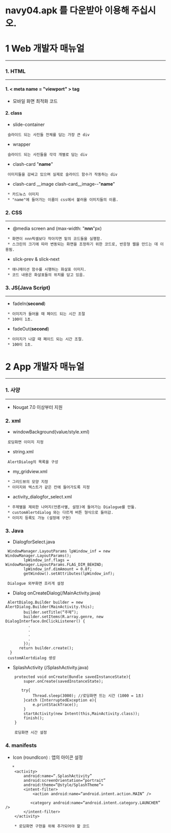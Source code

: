 navy04.apk 를 다운받아 이용해 주십시오.
======




1  Web 개발자 매뉴얼
===============
*********

### 1. HTML
***
#### 1. < meta name = "viewport" > tag
- 모바일 화면 최적화 코드

#### 2. class
- slide-container
<pre><code> 슬라이드 되는 사진들 전체를 담는 가장 큰 div </code></pre>
- wrapper
<pre><code> 슬라이드 되는 사진들을 각각 개별로 담는 div </code></pre>
- clash-card "__name__"
<pre><code> 이미지들을 감싸고 있으며 실제로 슬라이드 함수가 작동하는 div </code></pre>
- clash-card __image clash-card__image--"__name__"
<pre><code> * 카드뉴스 이미지
 * "name"에 들어가는 이름이 css에서 불러올 이미지들의 이름.</code></pre>

### 2. CSS
***
- @media screen and (max-width: "__nnn__"px)
<pre><code> * 화면이 nnn픽셀보다 작아지면 밑의 코드들을 실행함.
 * 스크린의 크기에 따라 변동되는 화면을 조정하기 위한 코드로, 반응형 웹을 만드는 데 이용됨. </code></pre>
 - slick-prev & slick-next
 <pre><code> * 애니메이션 함수를 시행하는 화살표 이미지.
 * 코드 내용은 화살표들의 위치를 담고 있음. </code></pre>

### 3. JS(Java Script)
***
- fadeIn(__second__)
<pre><code> * 이미지가 들어올 때 페이드 되는 시간 조절
 * 100이 1초. </code></pre>
- fadeOut(__second__)
<pre><code> * 이미지가 나갈 때 페이드 되는 시간 조절.
 * 100이 1초. </code></pre>

  2  App 개발자 매뉴얼
  ========
  ********
### 1. 사양
***
- Nougat 7.0 이상부터 지원

### 2. xml
- windowBackground(value/style.xml)
<pre><code> 로딩화면 이미지 지정 </code></pre>
- string.xml
<pre><code> AlertDialog의 목록을 구성 </code></pre>
- my_gridview.xml
<pre><code> * 그리드뷰의 모양 지정
 * 이미지와 텍스트가 같은 칸에 들어가도록 지정 </code></pre>
 - activity_dialogfor_select.xml
 <pre><code> * 주제별을 제외한 나머지(언론사별, 설정)에 들어가는 Dialogue를 만듦.
 * customAlertdialog 와는 다르게 버튼 형식으로 들어감.
 * 이미지 등록도 가능 (설정에 구현) </code></pre>
### 3. Java
- DialogforSelect.java
<pre><code> WindowManager.LayoutParams lpWindow_inf = new WindowManager.LayoutParams();
        lpWindow_inf.flags = WindowManager.LayoutParams.FLAG_DIM_BEHIND;
        lpWindow_inf.dimAmount = 0.8f;
        getWindow().setAttributes(lpWindow_inf);

 Dialogue 외부화면 흐리게 설정</code></pre>

 - Dialog onCreateDialog(/MainActivity.java)
 <pre><code> AlertDialog.Builder builder = new AlertDialog.Builder(MainActivity.this);
        builder.setTitle(“주제“);
        builder.setItems(R.array.genre, new DialogInterface.OnClickListener() {
          .
          .
          .
          .
        });
      return builder.create();
  }
 customAlertdialog 생성 </code></pre>

- SplashActivity (/SplashActivity.java)
<pre><code>    protected void onCreate(Bundle savedInstanceState){
        super.onCreate(savedInstanceState);

       try{
            Thread.sleep(3000); //로딩화면 뜨는 시간 (1000 = 1초)
        }catch (InterruptedException e){
            e.printStackTrace();
        }
        startActivity(new Intent(this,MainActivity.class));
        finish();
    }

    로딩화면 시간 설정 </code></pre>

### 4. manifests
- Icon (roundIcon) : 앱의 아이콘 설정
 <!-- splash activity -->
       *
        <activity>
            android:name=“.SplashActivity”
            android:screenOrientation=“portrait”
            android:theme=“@style/SplashTheme”>
            <intent-filter>
                <action android:name=“android.intent.action.MAIN” />

               <category android:name=“android.intent.category.LAUNCHER” />
            </intent-filter>
        </activity>

        * 로딩화면 구현을 위해 추가되어야 할 코드
</code>
